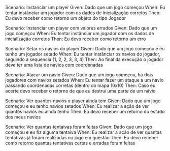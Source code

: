 Scenario: Instanciar um player
    Given: Dado que um jogo começou
    When:  Eu tentar instânciar um jogador com os dados de inicialização corretos
    Then:  Eu devo receber como retorno um objeto do tipo Jogador

Scenario: Instanciar um player com valores errados
    Given: Dado que um jogo começou
    When:  Eu tentar instânciar um jogador com os dados de inicialização corretos
    Then:  Eu devo receber como retorno um erro 

Scenario: Setar os navios do player
    Given: Dado que um jogo começou e eu tenho um jogador setado
    When:  Eu tentar instânciar os navios do jogador, seguindo a sequencia (1, 2, 2, 3, 3, 4)
    Then:  Ao final da execução o jogador deve ter uma lista de navios com coordenadas

Scenario: Atacar um navio
    Given: Dado que um jogo começou, há dois jogadores com navios setados
    When:  Eu tentar fazer um ataque a um navio passando coordenadas corretas (dentro do mapa 10x10)
    Then:  Caso eu acerte devo receber o retorno de que eu destruí uma parte de um návio

Scenario: Ver quantos navios o player ainda tem
    Given: Dado que um jogo começou e eu tenho navios setados
    When:  Eu realizar a ação de ver quantos navios eu ainda tenho
    Then:  Eu devo receber um retorno do estado dos meus navios

Scenario: Ver quantas tentaivas foram feitas
    Given: Dado que um jogo começou e eu fiz alguma tentaiva
    When:  Eu realizar a ação de ver quantas tentativas já foram realizadas no jogo em questão
    Then:  Eu devo receber como retorno quantas tentativas certas e erradas foram feitas
